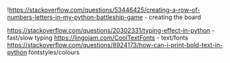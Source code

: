 !https://stackoverflow.com/questions/53446425/creating-a-row-of-numbers-letters-in-my-python-battleship-game - creating the board

https://stackoverflow.com/questions/20302331/typing-effect-in-python - fast/slow typing
https://lingojam.com/CoolTextFonts - text/fonts
https://stackoverflow.com/questions/8924173/how-can-i-print-bold-text-in-python fontstyles/colours